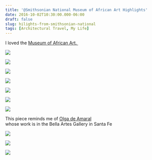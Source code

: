 ```yaml
---
title: '@Smithsonian National Museum of African Art Highlights'
date: 2016-10-02T10:30:00.000-06:00
draft: false
slug: hilights-from-smithsonian-national
tags: [Architectural Travel, My Life]
---
```


I loved the [Museum of African Art. ](https://africa.si.edu/)  
  

  

![](/images/blog/legacy/DSC03464%2B%2528Large%2529.JPG)

  

![](/images/blog/legacy/DSC03465%2B%2528Large%2529.JPG)

  

![](/images/blog/legacy/DSC03466%2B%2528Large%2529.JPG)

  

![](/images/blog/legacy/DSC03467%2B%2528Large%2529.JPG)

  

![](/images/blog/legacy/DSC03469%2B%2528Large%2529.JPG)

  

![](/images/blog/legacy/DSC03470%2B%2528Large%2529.JPG)

  

![](/images/blog/legacy/DSC03471%2B%2528Large%2529.JPG)

This piece reminds me of [Olga de Amaral](http://www.bellasartesgallery.com/amaral.html)  
whose work is in the Bella Artes Gallery in Santa Fe

  

![](/images/blog/legacy/DSC03472%2B%2528Large%2529.JPG)

  

![](/images/blog/legacy/DSC03473%2B%2528Large%2529.JPG)

  

![](/images/blog/legacy/DSC03474%2B%2528Large%2529.JPG)
